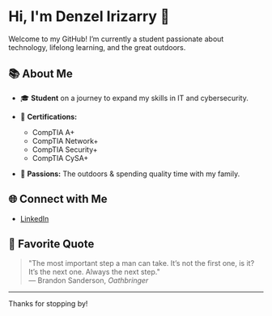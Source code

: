 # Hi, I'm Denzel Irizarry 👋

Welcome to my GitHub! I’m currently a student passionate about technology, lifelong learning, and the great outdoors.

## 📚 About Me

- 🎓 **Student** on a journey to expand my skills in IT and cybersecurity.
- 💼 **Certifications:**  
  - CompTIA A+  
  - CompTIA Network+  
  - CompTIA Security+  
  - CompTIA CySA+

- 🌲 **Passions:** The outdoors & spending quality time with my family.

## 🌐 Connect with Me

- [LinkedIn](https://www.linkedin.com/in/denzel-irizarry/)

## 💬 Favorite Quote

> "The most important step a man can take. It’s not the first one, is it? It’s the next one. Always the next step."  
> — Brandon Sanderson, *Oathbringer*

---

Thanks for stopping by!
